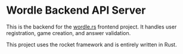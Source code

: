 # Wordle Backend API Server

This is the backend for the [wordle.rs](https://github.com/seewishnew/wordle.rs) frontend project. It handles user registration, game creation, and answer validation.

This project uses the rocket framework and is entirely written in Rust.
